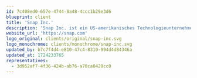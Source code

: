 ```yaml
---
id: 7c408ed0-657e-4744-8a48-4ccc1b29e3d6
blueprint: client
title: 'Snap Inc.'
description: 'Snap Inc. ist ein US-amerikanisches Technologieunternehmen, das vor allem für die Social-Media-Plattform Snapchat bekannt ist. Gegründet 2011, hat sich Snap Inc. als Vorreiter für visuelle Kommunikation etabliert, indem es innovative Funktionen wie Augmented-Reality-Filter und vergängliche Nachrichten eingeführt hat. Das Unternehmen konzentriert sich auf die Entwicklung kreativer Tools, die es Nutzern ermöglichen, ihre täglichen Momente auf spielerische und authentische Weise zu teilen. Neben Snapchat entwickelt Snap Inc. auch andere Produkte und Technologien, die das digitale Erlebnis erweitern und die Art und Weise, wie Menschen miteinander kommunizieren, neu definieren.'
website_url: 'https://snap.com'
logo_original: clients/original/snap-inc.svg
logo_monochrome: clients/monochrome/snap-inc.svg
updated_by: b7c7f4d4-e810-47c4-8310-994d4d84346a
updated_at: 1724233765
representatives:
  - 3d952af7-4f36-424b-ab76-a70ca0420cc0
---
```

